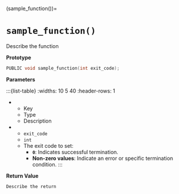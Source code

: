 (sample_function())=
# `sample_function()`

Describe the function

**Prototype**

```C
PUBLIC void sample_function(int exit_code);
```

**Parameters**

:::{list-table}
:widths: 10 5 40
:header-rows: 1
* - Key
  - Type
  - Description
* - `exit_code`
  - `int`
  - The exit code to set:
    - **`0`**: Indicates successful termination.
    - **Non-zero values**: Indicate an error or specific termination condition.
:::

**Return Value**

    Describe the return
